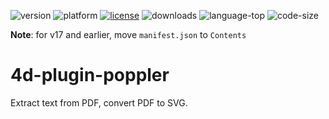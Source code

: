 ![version](https://img.shields.io/badge/version-16%2B-8331AE)
![platform](https://img.shields.io/static/v1?label=platform&message=mac-intel%20|%20mac-arm%20|%20win-64&color=blue)
[![license](https://img.shields.io/github/license/miyako/4d-plugin-poppler)](LICENSE)
![downloads](https://img.shields.io/github/downloads/miyako/4d-plugin-poppler/total)
![language-top](https://img.shields.io/github/languages/top/miyako/4d-plugin-poppler)
![code-size](https://img.shields.io/github/languages/code-size/miyako/4d-plugin-poppler)

**Note**: for v17 and earlier, move `manifest.json` to `Contents`

# 4d-plugin-poppler
Extract text from PDF, convert PDF to SVG.
